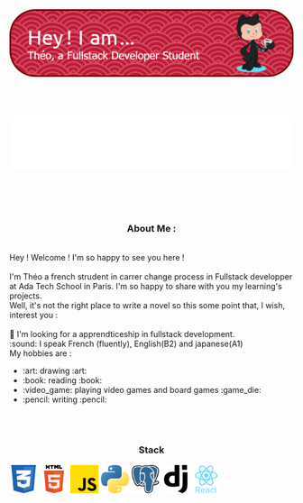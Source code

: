 <div>
  <div>
    <img src="./src/Banner.png" alt="banner">
  </div>  
  <br>
  <br>
  <br>
  <br>
  <div align="center">
    <img src="./src/Gif.gif" alt="gif">
  </div>
  <br>
  <br>
  <br>
  <br>
  <div>
    <div align="center">
      <h3>About Me :</h3>
    </div> 
    <div>
      <p>
        <br>
      Hey ! Welcome ! I'm so happy to see you here ! <br>
        <br>
      I'm Théo a french strudent in carrer change process in Fullstack developper at Ada Tech School in Paris. I'm so happy to share with you my learning's projects.<br>
      Well, it's not the right place to write a novel so this some point that, I wish, interest you : <br>
        <br>
      🔭 I'm looking for a apprendticeship in fullstack development.<br>
     :sound: I speak  French (fluently), English(B2) and japanese(A1)<br>
      My hobbies are :<br>
      </p>
      <ul> 
        <li>:art: drawing :art:</li>
        <li>:book: reading :book:</li>
        <li>:video_game: playing video games and board games :game_die:</li>
        <li>:pencil: writing :pencil:</li>  
      </ul>     
    </div>
    <br>
    <br>
    <div>
      <div align="center">
        <h3>Stack</h3>
      </div>
      <div>
        <img src="./src/css3.png" alt="css3" width="50px" height="50px">
        <img src="./src/html5.png" alt="css3" width="50px" height="50px">
        <img src="./src/js.png" alt="css3" width="50px" height="50px">
        <img src="./src/python.png" alt="css3" width="50px" height="50px">
        <img src="./src/postgre.png" alt="css3" width="50px" height="50px">
        <img src="./src/django.png" alt="css3" width="50px" height="50px">
        <img src="./src/react.png" alt="css3" width="50px" height="50px">
      </div>
  </div>
</div>



